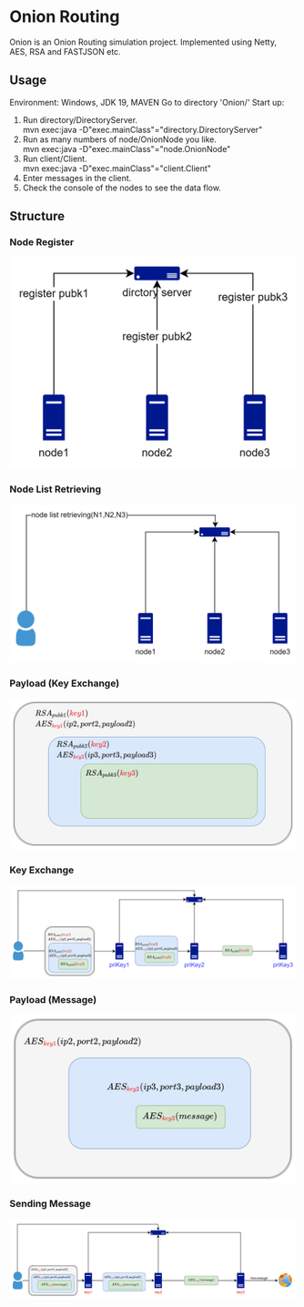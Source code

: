 Onion Routing
=================


Onion is an Onion Routing simulation project. Implemented using Netty, AES, RSA and FASTJSON etc.

Usage
----------
Environment: Windows, JDK 19, MAVEN
Go to directory 'Onion/' 
Start up:  
1. Run directory/DirectoryServer.  
   mvn exec:java -D"exec.mainClass"="directory.DirectoryServer"
2. Run as many numbers of node/OnionNode you like.  
   mvn exec:java -D"exec.mainClass"="node.OnionNode"
3. Run client/Client.  
   mvn exec:java -D"exec.mainClass"="client.Client"
4. Enter messages in the client.
5. Check the console of the nodes to see the data flow. 

Structure
----------
### Node Register
![Secure Flow](https://raw.githubusercontent.com/IloveCCCP/Onion/main/img/img.png)
### Node List Retrieving

![Secure Flow](https://raw.githubusercontent.com/IloveCCCP/Onion/main/img/img_1.png)
### Payload (Key Exchange)
![Secure Flow](https://raw.githubusercontent.com/IloveCCCP/Onion/main/img/img_2.png)

### Key Exchange
![Secure Flow](https://raw.githubusercontent.com/IloveCCCP/Onion/main/img/img_3.png)

### Payload (Message)
![Secure Flow](https://raw.githubusercontent.com/IloveCCCP/Onion/main/img/img_4.png)
### Sending Message
![Secure Flow](https://raw.githubusercontent.com/IloveCCCP/Onion/main/img/img_5.png)